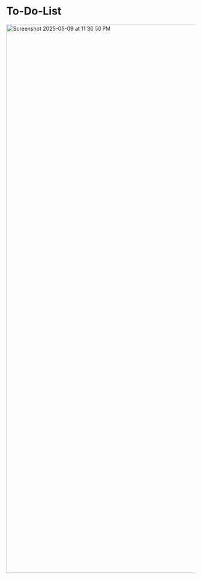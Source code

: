 # To-Do-List
<img width="1455" alt="Screenshot 2025-05-09 at 11 30 50 PM" src="https://github.com/user-attachments/assets/64a69756-dbe3-4384-afac-2170dde320c8" />

